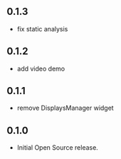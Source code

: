 ## 0.1.3

* fix static analysis

## 0.1.2

* add video demo

## 0.1.1

* remove DisplaysManager widget

## 0.1.0

* Initial Open Source release.
